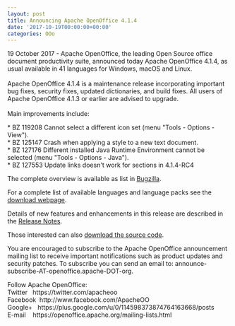 ```yaml
---
layout: post
title: Announcing Apache OpenOffice 4.1.4
date: '2017-10-19T00:00:00+00:00'
categories: OOo
---
```

<p>19 October 2017 - Apache OpenOffice, the leading Open Source office document productivity suite, announced today Apache OpenOffice 4.1.4, as usual available in 41 languages for Windows, macOS and Linux.<br /><br />Apache OpenOffice 4.1.4 is a maintenance release incorporating important bug fixes, security fixes, updated dictionaries, and build fixes. All users of Apache OpenOffice 4.1.3 or earlier are advised to upgrade.<br /><br />Main improvements include:</p> 
  <p>* BZ 119208 Cannot select a different icon set (menu &quot;Tools - Options - View&quot;).<br />* BZ 125147 Crash when applying a style to a new text document.<br />* BZ 127176 Different installed Java Runtime Environment cannot be selected (menu &quot;Tools - Options - Java&quot;).<br />* BZ 127553 <span><span>Update links doesn't work for sections in 4.1.4-RC4</span></span></p>The complete overview is available as list in <a href="https://bz.apache.org/ooo/buglist.cgi?list_id=233429&amp;query_format=advanced&amp;resolution=FIXED&amp;resolution=FIXED_WITHOUT_CODE&amp;target_milestone=4.1.4" target="_blank" title="Bugzilla">Bugzilla</a>.<br /> 
  <p>For a complete list of available languages and language packs see the <a href="https://www.openoffice.org/download/" target="_blank">download webpage</a>.</p> 
  <p>Details of new features and enhancements in this release are described in the <a href="https://cwiki.apache.org/confluence/display/OOOUSERS/AOO+4.1.4+Release+Notes" title="Release Notes">Release Notes</a>.</p> 
  <p>Those interested can also <a href="https://openoffice.apache.org/downloads.html" target="_blank">download the source code</a>.</p> 
  <p>You
 are encouraged to subscribe to the Apache OpenOffice announcement 
mailing list to receive important notifications such as product updates 
and security patches. To subscribe you can send an email to: announce-subscribe-AT-openoffice.apache-DOT-org.</p> 
  Follow Apache OpenOffice:<br />Twitter&nbsp;&nbsp; https://twitter.com/apacheoo<br />Facebook&nbsp; http://www.facebook.com/ApacheOO<br />Google+&nbsp;&nbsp; https://plus.google.com/u/0/114598373874764163668/posts<br />E-mail&nbsp;&nbsp;&nbsp; https://openoffice.apache.org/mailing-lists.html<br /><br />
